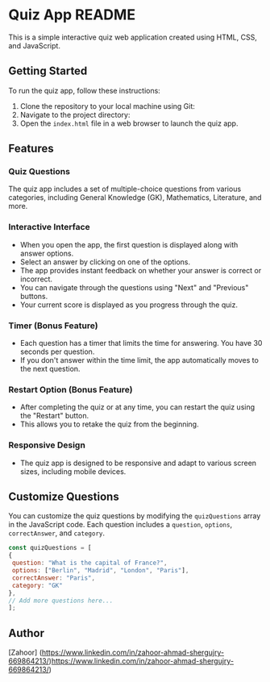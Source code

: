 # Quiz App README

This is a simple interactive quiz web application created using HTML, CSS, and JavaScript.

## Getting Started

To run the quiz app, follow these instructions:

1. Clone the repository to your local machine using Git:
2. Navigate to the project directory:
3. Open the `index.html` file in a web browser to launch the quiz app.

## Features

### Quiz Questions

The quiz app includes a set of multiple-choice questions from various categories, including General Knowledge (GK), Mathematics, Literature, and more.

### Interactive Interface

- When you open the app, the first question is displayed along with answer options.
- Select an answer by clicking on one of the options.
- The app provides instant feedback on whether your answer is correct or incorrect.
- You can navigate through the questions using "Next" and "Previous" buttons.
- Your current score is displayed as you progress through the quiz.

### Timer (Bonus Feature)

- Each question has a timer that limits the time for answering. You have 30 seconds per question.
- If you don't answer within the time limit, the app automatically moves to the next question.

### Restart Option (Bonus Feature)

- After completing the quiz or at any time, you can restart the quiz using the "Restart" button.
- This allows you to retake the quiz from the beginning.

### Responsive Design

- The quiz app is designed to be responsive and adapt to various screen sizes, including mobile devices.

## Customize Questions

You can customize the quiz questions by modifying the `quizQuestions` array in the JavaScript code. Each question includes a `question`, `options`, `correctAnswer`, and `category`.

```javascript
const quizQuestions = [
{
 question: "What is the capital of France?",
 options: ["Berlin", "Madrid", "London", "Paris"],
 correctAnswer: "Paris",
 category: "GK"
},
// Add more questions here...
];
```

## Author
[Zahoor] (https://www.linkedin.com/in/zahoor-ahmad-shergujry-669864213/)https://www.linkedin.com/in/zahoor-ahmad-shergujry-669864213/)





